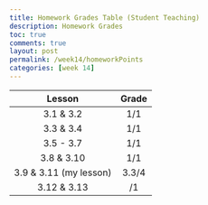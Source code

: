 ```yaml
---
title: Homework Grades Table (Student Teaching)
description: Homework Grades
toc: true
comments: true
layout: post
permalink: /week14/homeworkPoints
categories: [week 14]
---
```


| Lesson | Grade |
| :----: | :---: |
| 3.1 & 3.2 | 1/1 |
| 3.3 & 3.4 | 1/1 |
| 3.5 - 3.7 | 1/1 |
| 3.8 & 3.10 | 1/1 |
| 3.9 & 3.11 (my lesson) | 3.3/4 |
| 3.12 & 3.13 | /1 |